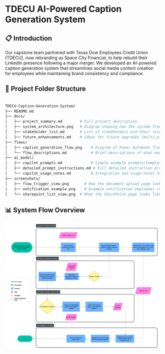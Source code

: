 # TDECU AI-Powered Caption Generation System

## 📋 Introduction

Our capstone team partnered with Texas Dow Employees Credit Union (TDECU), now rebranding as Space City Financial, to help rebuild their LinkedIn presence following a major merger.
We developed an AI-powered caption generation system that streamlines social media content creation for employees while maintaining brand consistency and compliance.

## 📁 Project Folder Structure

```graphql

TDECU-Caption-Generation-System/
├── README.md
├── docs/
│   ├── project_summary.md        # Full project description 
│   ├── system_architecture.png   # Diagram showing how the system flows 
│   ├── stakeholder_list.md       # List of stakeholders and their roles
│   ├── future_enhancements.md    # Ideas for future upgrades (multi-platform, analytics, A/B testing)
├── flows/
│   ├── caption_generation_flow.png    # Diagram of Power Automate flow
│   └── flow_descriptions.md           # Brief descriptions of what each flow does
├── ai_model/
│   ├── copilot_prompts.md             # Simple example prompts/templates used
│   ├── detailed_prompt_instructions.md # Full detailed instruction prompt fed into Copilot
│   └── copilot_usage_notes.md         # Integration and usage notes for Copilot Studio AI Agent
├── screenshots/
│   ├── flow_trigger_view.png       # How the document upload page looks to employees
│   ├── notification_example.png    # Example notification employees receive
│   └── sharepoint_list_view.png  # What the SharePoint page looks like

```
## 📊 System Flow Overview
![Caption Generation System Flow](flows/caption_generation_flow.png)



